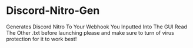 # Discord-Nitro-Gen
Generates Discord Nitro To Your Webhook You Inputted Into The GUI
Read The Other .txt before launching please and make sure to turn of virus protection for it to work best!
